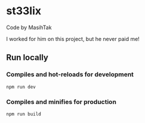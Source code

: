 # st33lix

Code by MasihTak

I worked for him on this project, but he never paid me!

## Run locally

### Compiles and hot-reloads for development

```
npm run dev
```

### Compiles and minifies for production

```
npm run build
```

